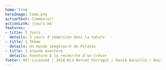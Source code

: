 ```yaml
---
home: true
heroImage: Camp.png
actionText: Commencer!
actionLink: /jour1.md
features:
- title: 5 Jours
  details: 5 jours d'immersion dans la nature
- title: 1 Thème
  details: Un monde imaginaire de Pirates
- title: 1 Grande aventure 
  details: Aventure à la recherche d'un trésor
footer: MIT Licensed | 2018-KCJ-Bernat Ferragut / David Banville / Ross Hoss / Mélanie Rizk
---
```

